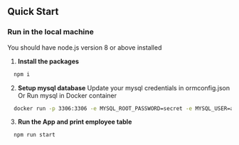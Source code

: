 ## Quick Start

### Run in the local machine
You should have node.js version 8 or above installed

1. **Install the packages**
```bash
  npm i
  ```

2. **Setup mysql database**
Update your mysql credentials in ormconfig.json
Or
Run mysql in Docker container
```bash
  docker run -p 3306:3306 -e MYSQL_ROOT_PASSWORD=secret -e MYSQL_USER=admin -e MYSQL_PASSWORD=admin -e MYSQL_DATABASE=mydata -d mysql
  ```
3. **Run the App and print employee table**
```bash
  npm run start
  ```
